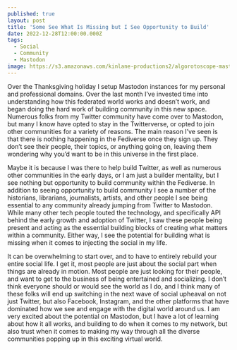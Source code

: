```yaml
---
published: true
layout: post
title: 'Some See What Is Missing but I See Opportunity to Build'
date: 2022-12-28T12:00:00.000Z
tags:
  - Social
  - Community
  - Mastodon
image: https://s3.amazonaws.com/kinlane-productions2/algorotoscope-master/norman-rockwell-ruby-bridges-fixing-cross.jpg
---
```

Over the Thanksgiving holiday I setup Mastodon instances for my personal and professional domains. Over the last month I’ve invested time into understanding how this federated world works and doesn’t work, and began doing the hard work of building community in this new space. Numerous folks from my Twitter community have come over to Mastodon, but many I know have opted to stay in the Twitterverse, or opted to join other communities for a variety of reasons. The main reason I’ve seen is that there is nothing happening in the Fediverse once they sign up. They don’t see their people, their topics, or anything going on, leaving them wondering why you’d want to be in this universe in the first place. 

Maybe it is because I was there to help build Twitter, as well as numerous other communities in the early days, or I am just a builder mentality, but I see nothing but opportunity to build community within the Fediverse. In addition to seeing opportunity to build community I see a number of the historians, librarians, journalists, artists, and other people I see being essential to any community already jumping from Twitter to Mastodon. While many other tech people touted the technology, and specifically API behind the early growth and adoption of Twitter, I saw these people being present and acting as the essential building blocks of creating what matters within a community. Either way, I see the potential for building what is missing when it comes to injecting the social in my life.

It can be overwhelming to start over, and to have to entirely rebuild your entire social life. I get it, most people are just about the social part when things are already in motion. Most people are just looking for their people, and want to get to the business of being entertained and socializing. I don’t think everyone should or would see the world as I do, and I think many of these folks will end up switching in the next wave of social upheaval on not just Twitter, but also Facebook, Instagram, and the other platforms that have dominated how we see and engage with the digital world around us. I am very excited about the potential on Mastodon, but I have a lot of learning about how it all works, and building to do when it comes to my network, but also trust when it comes to making my way through all the diverse communities popping up in this exciting virtual world.